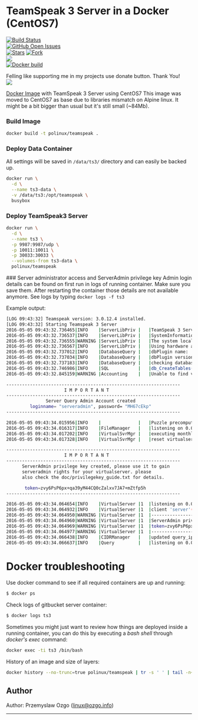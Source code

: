 # TeamSpeak 3 Server in a Docker (CentOS7)

[![Build Status](https://jenkins.ozgo.info/jenkins/buildStatus/icon?job=ghp-pozgo-docker-teamspeak)](https://jenkins.ozgo.info/jenkins/job/ghp-pozgo-docker-teamspeak/)  
[![GitHub Open Issues](https://img.shields.io/github/issues/pozgo/docker-teamspeak.svg)](https://github.com/pozgo/docker-teamspeak/issues)  
[![Stars](https://img.shields.io/github/stars/pozgo/docker-teamspeak.svg?style=social&label=Stars)]()
[![Fork](https://img.shields.io/github/forks/pozgo/docker-teamspeak.svg?style=social&label=Fork)]()  
[![](https://img.shields.io/github/release/pozgo/docker-teamspeak.svg)](http://microbadger.com/images/polinux/teamspeak)  
[![Docker build](https://dockeri.co/image/polinux/teamspeak)](https://hub.docker.com/r/polinux/teamspeak/)

Felling like supporting me in my projects use donate button. Thank You!  
[![](https://img.shields.io/badge/donate-PayPal-blue.svg)](https://www.paypal.me/POzgo)

[Docker Image](https://hub.docker.com/r/polinux/teamspeak/) with TeamSpeak 3 Server using CentOS7
This image was moved to CentOS7 as base due to libraries mismatch on Alpine linux. It might be a bit bigger than usual but it's still small (~84Mb).

### Build Image

```bash
docker build -t polinux/teamspeak .
```

### Deploy Data Container
All settings will be saved in `/data/ts3/` directory and can easily be backed up.

```bash
docker run \
  -d \
  --name ts3-data \
  -v /data/ts3:/opt/teamspeak \
  busybox
```

### Deploy TeamSpeak3 Server
```bash
docker run \
  -d \
  --name ts3 \
  -p 9987:9987/udp \
  -p 10011:10011 \
  -p 30033:30033 \
  --volumes-from ts3-data \
  polinux/teamspeak
```

### Server administrator access and ServerAdmin privilege key
Admin login details can be found on first run in logs of running container. Make sure you save them. After restarting the container those details are not available anymore. See logs by typing `docker logs -f ts3`  

Example output:  

```bash
[LOG 09:43:32] Teamspeak version: 3.0.12.4 installed.
[LOG 09:43:32] Starting Teamspeak 3 Server
2016-05-05 09:43:32.736465|INFO    |ServerLibPriv |   |TeamSpeak 3 Server 3.0.12.4 (2016-04-25 15:16:45)
2016-05-05 09:43:32.736537|INFO    |ServerLibPriv |   |SystemInformation: Linux 3.10.0-327.10.1.el7.x86_64 #1 SMP Tue Feb 16 17:03:50 UTC 2016 x86_64 Binary: 64bit
2016-05-05 09:43:32.736555|WARNING |ServerLibPriv |   |The system locale is set to "C" this can cause unexpected behavior. We advice you to repair your locale!
2016-05-05 09:43:32.736567|INFO    |ServerLibPriv |   |Using hardware aes
2016-05-05 09:43:32.737012|INFO    |DatabaseQuery |   |dbPlugin name:    SQLite3 plugin, Version 2, (c)TeamSpeak Systems GmbH
2016-05-05 09:43:32.737034|INFO    |DatabaseQuery |   |dbPlugin version: 3.8.6
2016-05-05 09:43:32.737183|INFO    |DatabaseQuery |   |checking database integrity (may take a while)
2016-05-05 09:43:32.746986|INFO    |SQL           |   |db_CreateTables() tables created
2016-05-05 09:43:32.845159|WARNING |Accounting    |   |Unable to find valid license key, falling back to limited functionality

------------------------------------------------------------------
                      I M P O R T A N T
------------------------------------------------------------------
               Server Query Admin Account created
         loginname= "serveradmin", password= "MH67cEkp"
------------------------------------------------------------------

2016-05-05 09:43:34.015956|INFO    |              |   |Puzzle precompute time: 1154
2016-05-05 09:43:34.016317|INFO    |FileManager   |   |listening on 0.0.0.0:30033
2016-05-05 09:43:34.017202|INFO    |VirtualSvrMgr |   |executing monthly interval
2016-05-05 09:43:34.017328|INFO    |VirtualSvrMgr |   |reset virtualserver traffic statistics

------------------------------------------------------------------
                      I M P O R T A N T
------------------------------------------------------------------
      ServerAdmin privilege key created, please use it to gain
      serveradmin rights for your virtualserver. please
      also check the doc/privilegekey_guide.txt for details.

       token=zvy6PsP6px+qa39yM44CQ0cZalxv7JA7+mZtfp5h
------------------------------------------------------------------

2016-05-05 09:43:34.064654|INFO    |VirtualServer |1  |listening on 0.0.0.0:9987
2016-05-05 09:43:34.064932|INFO    |VirtualServer |1  |client 'server'(id:0) added privilege key for servergroup 'Server Admin'(id:6)
2016-05-05 09:43:34.064950|WARNING |VirtualServer |1  |--------------------------------------------------------
2016-05-05 09:43:34.064960|WARNING |VirtualServer |1  |ServerAdmin privilege key created, please use the line below
2016-05-05 09:43:34.064969|WARNING |VirtualServer |1  |token=zvy6PsP6px+qa39yM44CQ0cZalxv7JA7+mZtfp5h
2016-05-05 09:43:34.064977|WARNING |VirtualServer |1  |--------------------------------------------------------
2016-05-05 09:43:34.066438|INFO    |CIDRManager   |   |updated query_ip_whitelist ips: 127.0.0.1,
2016-05-05 09:43:34.066637|INFO    |Query         |   |listening on 0.0.0.0:10011
```

Docker troubleshooting
======================

Use docker command to see if all required containers are up and running:
```bash
$ docker ps
```

Check logs of gitbucket server container:
```bash
$ docker logs ts3
```

Sometimes you might just want to review how things are deployed inside a running
 container, you can do this by executing a _bash shell_ through _docker's
 exec_ command:

```bash
docker exec -ti ts3 /bin/bash
```

History of an image and size of layers:

```bash
docker history --no-trunc=true polinux/teamspeak | tr -s ' ' | tail -n+2 | awk -F " ago " '{print $2}'
```

## Author

Author: Przemyslaw Ozgo (<linux@ozgo.info>)

---

